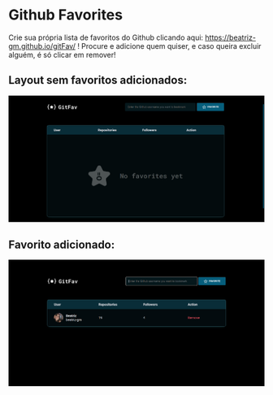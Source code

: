 
# Github Favorites

Crie sua própria lista de favoritos do Github clicando aqui: https://beatriz-gm.github.io/gitFav/ ! 
Procure e adicione quem quiser, e caso queira excluir alguém, é só clicar em remover!

## Layout sem favoritos adicionados:

![alt text](assetsForREADME/nofavyet.png "No favorites page")

## Favorito adicionado:
![alt text](assetsForREADME/fav.png "Favorite added")
